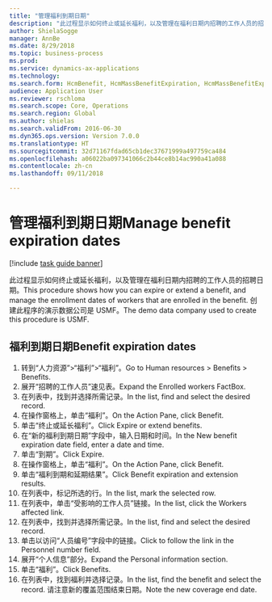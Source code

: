 ```yaml
--- 
title: "管理福利到期日期"
description: "此过程显示如何终止或延长福利，以及管理在福利日期内招聘的工作人员的招聘日期。"
author: ShielaSogge
manager: AnnBe
ms.date: 8/29/2018
ms.topic: business-process
ms.prod: 
ms.service: dynamics-ax-applications
ms.technology: 
ms.search.form: HcmBenefit, HcmMassBenefitExpiration, HcmMassBenefitExpirationResults, HcmWorker, HcmWorkerEnrollment
audience: Application User
ms.reviewer: rschloma
ms.search.scope: Core, Operations
ms.search.region: Global
ms.author: shielas
ms.search.validFrom: 2016-06-30
ms.dyn365.ops.version: Version 7.0.0
ms.translationtype: HT
ms.sourcegitcommit: 32d71167fdad65cb1dec37671999a497759ca484
ms.openlocfilehash: a06022ba097341066c2b44ce8b14ac990a41a088
ms.contentlocale: zh-cn
ms.lasthandoff: 09/11/2018

---
```

# <a name="manage-benefit-expiration-dates"></a><span data-ttu-id="bffa3-103">管理福利到期日期</span><span class="sxs-lookup"><span data-stu-id="bffa3-103">Manage benefit expiration dates</span></span>

[!include [task guide banner](../../includes/task-guide-banner.md)]

<span data-ttu-id="bffa3-104">此过程显示如何终止或延长福利，以及管理在福利日期内招聘的工作人员的招聘日期。</span><span class="sxs-lookup"><span data-stu-id="bffa3-104">This procedure shows how you can expire or extend a benefit, and manage the enrollment dates of workers that are enrolled in the benefit.</span></span> <span data-ttu-id="bffa3-105">创建此程序的演示数据公司是 USMF。</span><span class="sxs-lookup"><span data-stu-id="bffa3-105">The demo data company used to create this procedure is USMF.</span></span>


## <a name="benefit-expiration-dates"></a><span data-ttu-id="bffa3-106">福利到期日期</span><span class="sxs-lookup"><span data-stu-id="bffa3-106">Benefit expiration dates</span></span>
1. <span data-ttu-id="bffa3-107">转到“人力资源”>“福利”>“福利”。</span><span class="sxs-lookup"><span data-stu-id="bffa3-107">Go to Human resources > Benefits > Benefits.</span></span>
2. <span data-ttu-id="bffa3-108">展开“招聘的工作人员”速见表。</span><span class="sxs-lookup"><span data-stu-id="bffa3-108">Expand the Enrolled workers FactBox.</span></span>
3. <span data-ttu-id="bffa3-109">在列表中，找到并选择所需记录。</span><span class="sxs-lookup"><span data-stu-id="bffa3-109">In the list, find and select the desired record.</span></span>
4. <span data-ttu-id="bffa3-110">在操作窗格上，单击“福利”。</span><span class="sxs-lookup"><span data-stu-id="bffa3-110">On the Action Pane, click Benefit.</span></span>
5. <span data-ttu-id="bffa3-111">单击“终止或延长福利”。</span><span class="sxs-lookup"><span data-stu-id="bffa3-111">Click Expire or extend benefits.</span></span>
6. <span data-ttu-id="bffa3-112">在“新的福利到期日期”字段中，输入日期和时间。</span><span class="sxs-lookup"><span data-stu-id="bffa3-112">In the New benefit expiration date field, enter a date and time.</span></span>
7. <span data-ttu-id="bffa3-113">单击“到期”。</span><span class="sxs-lookup"><span data-stu-id="bffa3-113">Click Expire.</span></span>
8. <span data-ttu-id="bffa3-114">在操作窗格上，单击“福利”。</span><span class="sxs-lookup"><span data-stu-id="bffa3-114">On the Action Pane, click Benefit.</span></span>
9. <span data-ttu-id="bffa3-115">单击“福利到期和延期结果”。</span><span class="sxs-lookup"><span data-stu-id="bffa3-115">Click Benefit expiration and extension results.</span></span>
10. <span data-ttu-id="bffa3-116">在列表中，标记所选的行。</span><span class="sxs-lookup"><span data-stu-id="bffa3-116">In the list, mark the selected row.</span></span>
11. <span data-ttu-id="bffa3-117">在列表中，单击“受影响的工作人员”链接。</span><span class="sxs-lookup"><span data-stu-id="bffa3-117">In the list, click the Workers affected link.</span></span>
12. <span data-ttu-id="bffa3-118">在列表中，找到并选择所需记录。</span><span class="sxs-lookup"><span data-stu-id="bffa3-118">In the list, find and select the desired record.</span></span>
13. <span data-ttu-id="bffa3-119">单击以访问“人员编号”字段中的链接。</span><span class="sxs-lookup"><span data-stu-id="bffa3-119">Click to follow the link in the Personnel number field.</span></span>
14. <span data-ttu-id="bffa3-120">展开“个人信息”部分。</span><span class="sxs-lookup"><span data-stu-id="bffa3-120">Expand the Personal information section.</span></span>
15. <span data-ttu-id="bffa3-121">单击“福利”。</span><span class="sxs-lookup"><span data-stu-id="bffa3-121">Click Benefits.</span></span>
16. <span data-ttu-id="bffa3-122">在列表中，找到福利并选择记录。</span><span class="sxs-lookup"><span data-stu-id="bffa3-122">In the list, find the benefit and select the record.</span></span> <span data-ttu-id="bffa3-123">请注意新的覆盖范围结束日期。</span><span class="sxs-lookup"><span data-stu-id="bffa3-123">Note the new coverage end date.</span></span>


